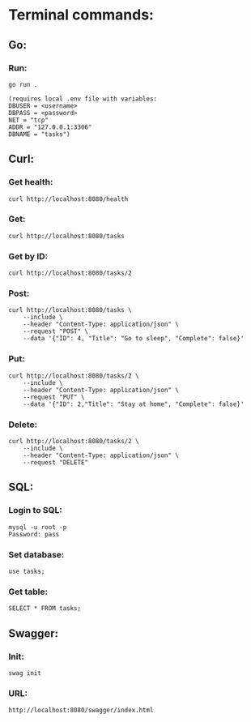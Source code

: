 # Terminal commands:

## Go:
### Run:
    go run .

    (requires local .env file with variables:
    DBUSER = <username>
    DBPASS = <password>
    NET = "tcp"
    ADDR = "127.0.0.1:3306"
    DBNAME = "tasks")

## Curl:
### Get health:
    curl http://localhost:8080/health
        
### Get:
    curl http://localhost:8080/tasks

### Get by ID:
    curl http://localhost:8080/tasks/2

### Post:
    curl http://localhost:8080/tasks \
        --include \
        --header "Content-Type: application/json" \
        --request "POST" \
        --data '{"ID": 4, "Title": "Go to sleep", "Complete": false}'

### Put:
    curl http://localhost:8080/tasks/2 \
        --include \
        --header "Content-Type: application/json" \
        --request "PUT" \
        --data '{"ID": 2,"Title": "Stay at home", "Complete": false}'

### Delete:
    curl http://localhost:8080/tasks/2 \
        --include \
        --header "Content-Type: application/json" \
        --request "DELETE"

## SQL:
### Login to SQL:
    mysql -u root -p
    Password: pass

### Set database:
    use tasks;

### Get table:
    SELECT * FROM tasks;

## Swagger:
### Init:
    swag init

### URL:
    http://localhost:8080/swagger/index.html